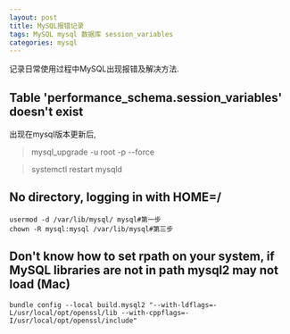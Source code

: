 ```yaml
---
layout: post
title: MySQL报错记录
tags: MySQL mysql 数据库 session_variables
categories: mysql
---
```


记录日常使用过程中MySQL出现报错及解决方法.

## Table 'performance_schema.session_variables' doesn't exist

出现在mysql版本更新后,

> mysql_upgrade -u root -p --force

> systemctl restart mysqld





## No directory, logging in with HOME=/

```
usermod -d /var/lib/mysql/ mysql#第一步
chown -R mysql:mysql /var/lib/mysql#第三步
```




## Don't know how to set rpath on your system, if MySQL libraries are not in path mysql2 may not load (Mac)


    bundle config --local build.mysql2 "--with-ldflags=-L/usr/local/opt/openssl/lib --with-cppflags=-I/usr/local/opt/openssl/include"
